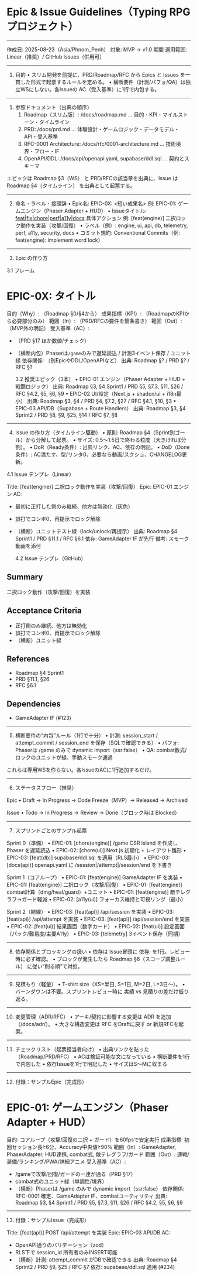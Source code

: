 # Epic & Issue Guidelines（Typing RPG プロジェクト）

---

作成日: 2025-08-23（Asia/Phnom_Penh）
対象: MVP → v1.0 期間
適用範囲: Linear（推奨）/ GitHub Issues（併用可）

---

1. 目的
   • スリム開発を前提に、PRD/Roadmap/RFC から Epics と Issues を一貫した形式で起票するルールを定める。
   • 横断要件（計測/パフォ/QA）は独立WSにしない。各Issueの AC（受入基準）に1行で内包する。

---

1. 参照ドキュメント（出典の順序）
   1. Roadmap（スリム版）: /docs/roadmap.md … 目的・KPI・マイルストーン・タイムライン
   2. PRD: /docs/prd.md … 体験設計・ゲームロジック・データモデル・API・受入基準
   3. RFC-0001 Architecture: /docs/rfc/0001-architecture.md … 技術境界・フロー・IF
   4. OpenAPI/DDL: /docs/api/openapi.yaml, supabase/ddl.sql … 契約とスキーマ

エピックは Roadmap §3（WS） と PRD/RFCの該当章を出典に、Issue は Roadmap §4（タイムライン） を出典として起票する。

---

2. 命名・ラベル・接頭辞
   • Epic名: EPIC-0X: <短い成果名> 例: EPIC-01: ゲームエンジン（Phaser Adapter + HUD）
   • Issueタイトル: [feat|fix|chore|perf|a11y|docs](領域) 具体アクション
   例: [feat(engine)] 二択ロック動作を実装（攻撃/回復）
   • ラベル（例）: engine, ui, api, db, telemetry, perf, a11y, security, docs
   • コミット規約: Conventional Commits（例: feat(engine): implement word lock）

---

3. Epic の作り方

3.1 フレーム

# EPIC-0X: タイトル

目的（Why）: （Roadmap §0/§4から）
成果指標（KPI）: （RoadmapのKPIから必要部分のみ）
範囲（In）: （PRD/RFCの要件を箇条書き）
範囲（Out）: （MVP外の明記）
受入基準（AC）:

- （PRD §17 ほか数値/チェック）
- （横断内包）Phaserは`/game`のみで遅延読込 / 計測3イベント保存 / ユニット緑
  依存関係: （別EpicやDDL/OpenAPIなど）
  出典: Roadmap §? / PRD §? / RFC §?

  3.2 推奨エピック（3本）
  • EPIC-01 エンジン（Phaser Adapter + HUD + 戦闘ロジック）
  出典: Roadmap §3, §4 Sprint1 / PRD §5, §7.3, §11, §26 / RFC §4.2, §5, §6, §9
  • EPIC-02 UI/設定（Next.js + shadcn/ui + i18n最小）
  出典: Roadmap §3, §4 / PRD §4, §7.2, §27 / RFC §4.1, §10, §3
  • EPIC-03 API/DB（Supabase + Route Handlers）
  出典: Roadmap §3, §4 Sprint2 / PRD §8, §9, §25, §14 / RFC §7, §8

---

4. Issue の作り方（タイムライン駆動）
   • 原則: Roadmap §4（Sprint別ゴール）から分解して起票。
   • サイズ: 0.5〜1.5日で終わる粒度（大きければ分割）。
   • DoR（Ready条件）: 出典リンク、AC、依存の明記。
   • DoD（Done条件）: AC満たす、型/リンタ0、必要なら動画/スクショ、CHANGELOG更新。

4.1 Issue テンプレ（Linear）

Title: [feat(engine)] 二択ロック動作を実装（攻撃/回復）
Epic: EPIC-01 エンジン
AC:

- 最初に正打した側のみ継続、他方は無効化（灰色）
- 誤打でコンボ0、再提示でロック解除
- （横断）ユニットテスト緑（lock/unlock/再提示）
  出典: Roadmap §4 Sprint1 / PRD §11.1 / RFC §6.1
  依存: GameAdapter IF が先行
  備考: スモーク動画を添付

  4.2 Issue テンプレ（GitHub）

## Summary

二択ロック動作（攻撃/回復）を実装

## Acceptance Criteria

- 正打側のみ継続、他方は無効化
- 誤打でコンボ0、再提示でロック解除
- （横断）ユニット緑

## References

- Roadmap §4 Sprint1
- PRD §11.1, §26
- RFC §6.1

## Dependencies

- GameAdapter IF (#123)

---

5. 横断要件の“内包”ルール（1行で十分）
   • 計測: session_start / attempt_commit / session_end を保存（SQLで確認できる）
   • パフォ: Phaserは /game のみで dynamic import（ssr:false）
   • QA: combat数式/ロックのユニットが緑、手動スモーク通過

これらは専用WSを作らない。各IssueのACに1行追加するだけ。

---

6. ステータスフロー（推奨）

Epic
• Draft → In Progress → Code Freeze（MVP）→ Released → Archived

Issue
• Todo → In Progress → Review → Done（ブロック時は Blocked）

---

7. スプリントごとのサンプル起票

Sprint 0（準備）
• EPIC-01: [chore(engine)] /game CSR island を作成し Phaser を遅延読込
• EPIC-02: [chore(ui)] Next.js 初期化 + レイアウト雛形
• EPIC-03: [feat(db)] supabase/ddl.sql を適用（RLS最小）
• EPIC-03: [docs(api)] openapi.yaml に /session|/attempt|/session/end を下書き

Sprint 1（コアループ）
• EPIC-01: [feat(engine)] GameAdapter IF を実装
• EPIC-01: [feat(engine)] 二択ロック（攻撃/回復）
• EPIC-01: [feat(engine)] combat計算（dmg/heal/guard）+ユニット
• EPIC-01: [feat(engine)] 敵テレグラフ→ガード軽減
• EPIC-02: [a11y(ui)] フォーカス維持と可視リング（最小）

Sprint 2（結線）
• EPIC-03: [feat(api)] /api/session を実装
• EPIC-03: [feat(api)] /api/attempt を実装
• EPIC-03: [feat(api)] /api/session/end を実装
• EPIC-02: [feat(ui)] 結果画面（数字カード）
• EPIC-02: [feat(ui)] 設定画面（パック/難易度/主要A11y）
• EPIC-03: [telemetry] 3イベント保存（同期）

---

8. 依存関係とブロッキングの扱い
   • 依存は Issue冒頭に 依存: を1行。レビュー時に必ず確認。
   • ブロックが発生したら Roadmap §6（スコープ調整ルール） に従い“削る順”で対処。

---

9. 見積もり（軽量）
   • T-shirt size（XS=半日, S=1日, M=2日, L=3日〜）。
   • バーンダウンは不要。スプリントレビュー時に 実績 vs 見積りの差だけ振り返る。

---

10. 変更管理（ADR/RFC）
    • アーキ/契約に影響する変更は ADR を追加（/docs/adr/）。
    • 大きな構造変更は RFC をDraftに戻す or 新規RFCを起案。

---

11. チェックリスト（起票担当者向け）
    • 出典リンクを貼った（Roadmap/PRD/RFC）
    • ACは検証可能な文になっている
    • 横断要件を1行で内包した
    • 依存Issueを1行で明記した
    • サイズはS〜Mに収まる

---

12. 付録：サンプルEpic（完成形）

# EPIC-01: ゲームエンジン（Phaser Adapter + HUD）

目的: コアループ（攻撃/回復の二択 + ガード）を60fpsで安定実行
成果指標: 初回セッション長≥6分、Accuracy中央値≥90%
範囲（In）: GameAdapter, PhaserAdapter, HUD連携, combat式, 敵テレグラフ/ガード
範囲（Out）: 連戦/装備/ランキング/PWA/詳細アニメ
受入基準（AC）:

- /gameで攻撃/回復/ガードの一連が通る（PRD §17）
- combat式のユニット緑（単調性/境界）
- （横断）Phaserは /game のみで dynamic import（ssr:false）
  依存関係: RFC-0001 確定、GameAdapter IF、combatユーティリティ
  出典: Roadmap §3, §4 Sprint1 / PRD §5, §7.3, §11, §26 / RFC §4.2, §5, §6, §9

---

13. 付録：サンプルIssue（完成形）

Title: [feat(api)] POST /api/attempt を実装
Epic: EPIC-03 API/DB
AC:

- OpenAPI通りのバリデーション（zod）
- RLS下で session_id 所有者のみINSERT可能
- （横断）計測: attempt_commit がDBで確認できる
  出典: Roadmap §4 Sprint2 / PRD §9, §25 / RFC §7
  依存: supabase/ddl.sql 適用 (#234)
